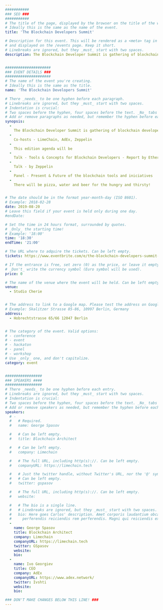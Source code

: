 ```yaml
---
###########
### SEO ###
###########
# The title of the page, displayed by the browser on the title of the window.
# Ideally this is the same as the name of the event.
title: 'The Blockchain Developers Summit'

# Description for this event. This will be rendered as a <meta> tag in the HTML,
# and displayed on the /events page. Keep it short.
# Linebreaks are ignored, but they _must_ start with two spaces.
description: The Blockchain Developer Summit is gathering of blockchain developers talking about blockchain development, tools and concepts. 


#####################
### EVENT DETAILS ###
#####################
# The name of the event you're creating.
# Ideally this is the same as the title.
name: 'The Blockchain Developers Summit'

# There _needs_ to be one hyphen before each paragraph.
# Linebreaks are ignored, but they _must_ start with two spaces.
# Indentation is crucial:
# Two spaces before the hyphen, four spaces before the text. _No_ tabs allowed.
# Add or remove paragraphs as needed, but remember the hyphen before each entry.
synopsis:
  -
    The Blockchain Developer Summit is gathering of blockchain developers talking about blockchain development, tools and concepts. 
  -
    Co-hosts - LimeChain, AdEx, Zeppelin
  -
    This edition agenda will be
  - 
    Talk - Tools & Concepts for Blockchain Developers - Report by Etherlime
  -
    Talk - by Zeppelin
  -
    Panel - Present & Future of the blockchain tools and iniciatives
  -
    There will be pizza, water and beer for the hungry and thirsty!


# The date should be in the format year-month-day (ISO 8601).
# Example: 2018-02-28
date: 2019-08-20
# Leave this field if your event is held only during one day.
#endDate:

# Set the time in 24 hours format, surrounded by quotes.
# _Only_ the starting time!
# Example: '18:00'
time: '18:30'
endTime: '21:00'

# The URL where to adquire the tickets. Can be left empty.
tickets: https://www.eventbrite.com/e/the-blockchain-developers-summit-ethberlin-edition-tickets-62869485323

# If the entrance is free, set zero (0) as the price, or leave it empty.
# _Don't_ write the currency symbol (Euro symbol will be used).
price: 0

# The name of the venue where the event will be held. Can be left empty.
venue:
  - Studio Cherie


# The address to link to a Google map. Please test the address on Google Maps.
# Example: Skalitzer Strasse 85-86, 10997 Berlin, Germany
address:
  - Hobrechtstrasse 65/66 12047 Berlin


# The category of the event. Valid options:
# - conference
# - event
# - hackaton
# - panel
# - workshop
# Use _only_ one, and don't capitalize.
category: event


#################
### SPEAKERS ####
#################
# There _needs_ to be one hyphen before each entry.
# Linebreaks are ignored, but they _must_ start with two spaces.
# Indentation is crucial:
# Two spaces before the hyphen, four spaces before the text. _No_ tabs allowed.
# Add or remove speakers as needed, but remember the hyphen before each entry.
speakers:
  # -
  #   # Required.
  #   name: George Spasov

  #   # Can be left empty.
  #   title: Blockchain Architect

  #   # Can be left empty.
  #   company: Limechain

  #   # The full URL, including http(s)://. Can be left empty.
  #   companyURL: https://limechain.tech

  #   # Just the twitter handle, without Twitter's URL, nor the '@' symbol.
  #   # Can be left empty.
  #   twitter: gspasov

  #   # The full URL, including http(s)://. Can be left empty.
  #   website: 

  #   # The bio is a single line.
  #   # Linebreaks are ignored, but they _must_ start with two spaces.
  #   bio: Here goes Carlos' description. Amet corporis laudantium obcaecati
  #     perferendis reiciendis rem perferendis. Magni qui reiciendis explicabo.
  -
    name: George Spasov
    title: Blockchain Architect
    company: Limechain
    companyURL: https://limechain.tech
    twitter: GSpasov
    website: 
    bio: 
  -
    name: Ivo Georgiev
    title: CEO
    company: AdEx
    companyURL: https://www.adex.network/
    twitter: Ivshti
    website: 
    bio: 

### DON'T MAKE CHANGES BELOW THIS LINE! ###
---
```

<!-- ### DON'T MAKE CHANGES BELOW THIS LINE! ### -->

<Event-Content/>

